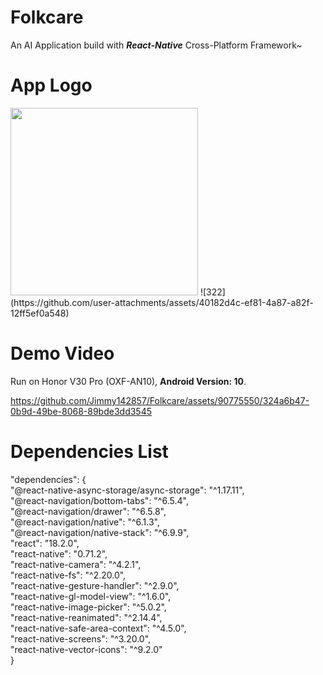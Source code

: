 # Folkcare
An AI Application build with ***React-Native*** Cross-Platform Framework~

# App Logo
<img src="http://user-images.githubusercontent.com/90775550/221781915-9399f66b-97f3-464e-9718-8fa675fc0eb3.png" width = "300" height = "300" align=center/>
![322](https://github.com/user-attachments/assets/40182d4c-ef81-4a87-a82f-12ff5ef0a548)

# Demo Video


Run on Honor V30 Pro (OXF-AN10), **Android Version: 10**.

https://github.com/Jimmy142857/Folkcare/assets/90775550/324a6b47-0b9d-49be-8068-89bde3dd3545

# Dependencies List
<div>"dependencies": { </div>
<div>    "@react-native-async-storage/async-storage": "^1.17.11",</div>
<div>    "@react-navigation/bottom-tabs": "^6.5.4",</div>
<div>    "@react-navigation/drawer": "^6.5.8",</div>
<div>    "@react-navigation/native": "^6.1.3",</div>
<div>    "@react-navigation/native-stack": "^6.9.9",</div>
<div>    "react": "18.2.0",</div>
<div>    "react-native": "0.71.2",</div>
<div>    "react-native-camera": "^4.2.1",</div>
<div>    "react-native-fs": "^2.20.0",</div>
<div>    "react-native-gesture-handler": "^2.9.0",</div>
<div>    "react-native-gl-model-view": "^1.6.0",</div>
<div>    "react-native-image-picker": "^5.0.2",</div>
<div>    "react-native-reanimated": "^2.14.4",</div>
<div>    "react-native-safe-area-context": "^4.5.0",</div>
<div>    "react-native-screens": "^3.20.0",</div>
<div>    "react-native-vector-icons": "^9.2.0"</div>
<div>  }</div>
